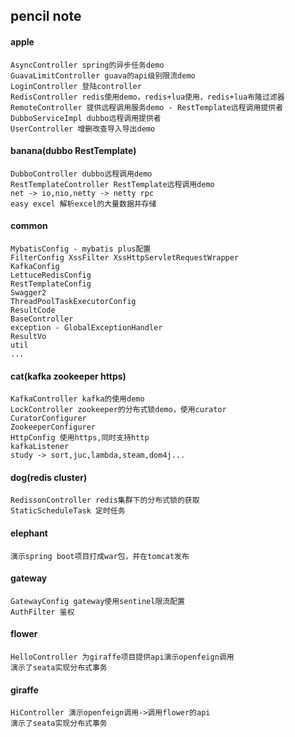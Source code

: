 ## pencil note
  #### apple
    AsyncController spring的异步任务demo
    GuavaLimitController guava的api级别限流demo
    LoginController 登陆controller
    RedisController redis使用demo，redis+lua使用，redis+lua布隆过滤器
    RemoteController 提供远程调用服务demo - RestTemplate远程调用提供者
    DubboServiceImpl dubbo远程调用提供者
    UserController 增删改查导入导出demo
  #### banana(dubbo RestTemplate)
    DubboController dubbo远程调用demo
    RestTemplateController RestTemplate远程调用demo
    net -> io,nio,netty -> netty rpc
    easy excel 解析excel的大量数据并存储
  #### common
    MybatisConfig - mybatis plus配置
    FilterConfig XssFilter XssHttpServletRequestWrapper
    KafkaConfig
    LettuceRedisConfig
    RestTemplateConfig
    Swagger2
    ThreadPoolTaskExecutorConfig
    ResultCode
    BaseController
    exception - GlobalExceptionHandler
    ResultVo
    util
    ...
  #### cat(kafka zookeeper https)
    KafkaController kafka的使用demo
    LockController zookeeper的分布式锁demo，使用curator
    CuratorConfigurer
    ZookeeperConfigurer
    HttpConfig 使用https,同时支持http
    kafkaListener
    study -> sort,juc,lambda,steam,dom4j...
  #### dog(redis cluster)
    RedissonController redis集群下的分布式锁的获取
    StaticScheduleTask 定时任务
  #### elephant
    演示spring boot项目打成war包，并在tomcat发布
  #### gateway
    GatewayConfig gateway使用sentinel限流配置
    AuthFilter 鉴权
  #### flower
    HelloController 为giraffe项目提供api演示openfeign调用
    演示了seata实现分布式事务
  #### giraffe
    HiController 演示openfeign调用->调用flower的api
    演示了seata实现分布式事务